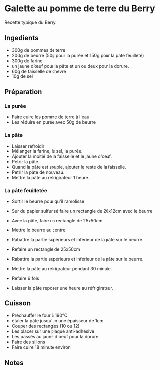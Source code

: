 # Galette au pomme de terre du Berry

Recette typique du Berry.

## Ingedients
- 300g de pommes de terre
- 200g de beurre (50g pour la purée et 150g pour la pate feuilleté)
- 300g de farine
- un jaune d’œuf pour la pâte et un ou deux pour la dorure.
- 60g de faisselle de chèvre
- 10g de sel

## Préparation
### La purée
- Faire cuire les pomme de terre à l'eau
- Les réduire en purée avec 50g de beurre

### La pâte
- Laisser refroidir
- Mélanger la farine, le sel, la purée.
- Ajouter la moitié de la faisselle et le jaune d'oeuf.
- Petrir la pâte.
- Quand la pâte est souple, ajouter le reste de la faisselle.
- Petrir la pâte de nouveau.
- Mettre la pâte au réfrigirateur 1 heure.

### La pâte feuilletée
- Sortir le beurre pour qu'il ramolisse
- Sur du papier sulfurisé faire un rectangle de 20x12cm avec le beurre
- Avec la pâte, faire un rectangle de 25x50cm.
- Mettre le beurre au centre.

- Rabattre la partie supérieurs et inférieur de la pâte sur le beurre.
- Refaire un rectangle de 25x50cm
- Rabattre la partie supérieurs et inférieur de la pâte sur le beurre.
- Mettre la pâte au réfrigrateur pendant 30 minute.
- Refaire 6 fois

- Laisser la pâte reposer une heure au réfrigirateur.

## Cuisson
- Préchauffer le four à 190°C
- ètaler la pâte  jusqu'un une épaisseur de 1cm.
- Couper des rectangles (10 ou 12)
- Les placer sur une plaque anti-adhésive
- Les passés au jaune d'oeuf pour la dorure
- Faire des sillons
- Faire cuire 18 minute environ

## Notes

